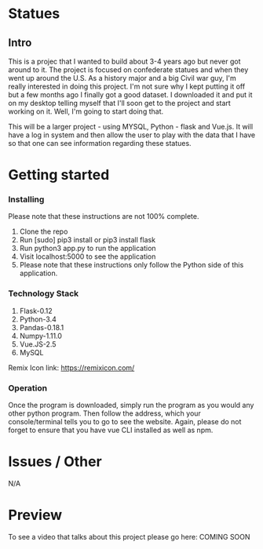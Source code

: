 # Statues
## Intro

This is a projec that I wanted to build about 3-4 years ago but never got around to it. The project is 
focused on confederate statues and when they went up around the U.S. As a history major and a big 
Civil war guy, I'm really interested in doing this project. I'm not sure why I kept putting it off but 
a few months ago I finally got a good dataset. I downloaded it and put it on my desktop telling myself 
that I'll soon get to the project and start working on it. Well, I'm going to start doing that. 

This will be a larger project - using MYSQL, Python - flask and Vue.js. It will have a log in system 
and then allow the user to play with the data that I have so that one can see information regarding these 
statues. 

# Getting started
### Installing

Please note that these instructions are not 100% complete. 

1. Clone the repo
2. Run [sudo] pip3 install or pip3 install flask
3. Run python3 app.py to run the application
4. Visit localhost:5000 to see the application
5. Please note that these instructions only follow the Python side of this application.

### Technology Stack

1. Flask-0.12
2. Python-3.4
3. Pandas-0.18.1
4. Numpy-1.11.0
5. Vue.JS-2.5
6. MySQL

Remix Icon link: 
https://remixicon.com/

### Operation

Once the program is downloaded, simply run the program as you would any other python program.
Then follow the address, which your console/terminal tells you to go to see the
website. Again, please do not forget to ensure that you have vue CLI installed
as well as npm.

# Issues / Other

N/A

# Preview

To see a video that talks about this project please go here: COMING SOON